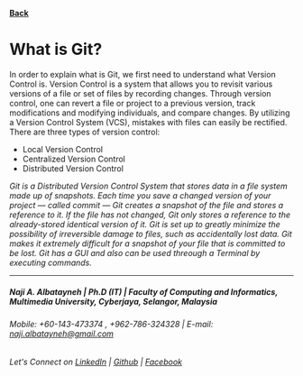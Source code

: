 [**Back**](https://naji-albatayneh.github.io/reading-notes)

# What is Git?
In order to explain what is Git, we first need to understand what Version Control is. Version Control is a system that allows you to revisit various versions of a file or set of files by recording changes. Through version control, one can revert a file or project to a previous version, track modifications and modifying individuals, and compare changes. By utilizing a Version Control System (VCS), mistakes with files can easily be rectified.
There are three types of version control:
- Local Version Control
- Centralized Version Control 
- Distributed Version Control

*Git is a Distributed Version Control System that stores data in a file system made up of snapshots. Each time you save a changed version of your project — called commit — Git creates a snapshot of the file and stores a reference to it. If the file has not changed, Git only stores a reference to the already-stored identical version of it.*
*Git is set up to greatly minimize the possibility of irreversible damage to files, such as accidentally lost data. Git makes it extremely difficult for a snapshot of your file that is committed to be lost.*
*Git has a GUI and also can be used threough a Terminal by executing commands.*


________________________________________________________
##### Naji A. Albatayneh | Ph.D (IT) | Faculty of Computing and Informatics, Multimedia University, Cyberjaya, Selangor, Malaysia

###### Mobile: +60-143-473374 , +962-786-324328 | E-mail: naji.albatayneh@gmail.com

###### Let's Connect on [LinkedIn](https://www.linkedin.com/in/naji-a-albatayneh/) | [Github](https://github.com/naji-albatayneh) | [Facebook](https://web.facebook.com/naji.albatayneh/)
